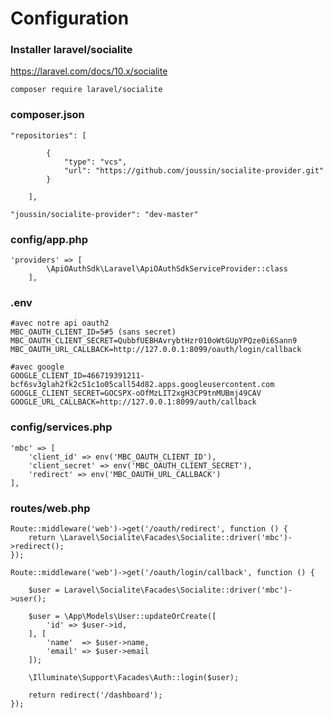 
# Configuration


### Installer laravel/socialite

https://laravel.com/docs/10.x/socialite

```
composer require laravel/socialite
```


### composer.json

```
"repositories": [

        {
            "type": "vcs",
            "url": "https://github.com/joussin/socialite-provider.git"
        }

    ],
```


```
"joussin/socialite-provider": "dev-master"
```

### config/app.php

```
'providers' => [
        \ApiOAuthSdk\Laravel\ApiOAuthSdkServiceProvider::class
    ],
```

### .env

```
#avec notre api oauth2
MBC_OAUTH_CLIENT_ID=5#5 (sans secret)
MBC_OAUTH_CLIENT_SECRET=QubbfUEBHAvrybtHzr010oWtGUpYPQze0i6Sann9
MBC_OAUTH_URL_CALLBACK=http://127.0.0.1:8099/oauth/login/callback

#avec google
GOOGLE_CLIENT_ID=466719391211-bcf6sv3glah2fk2c51c1o05call54d82.apps.googleusercontent.com
GOOGLE_CLIENT_SECRET=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
GOOGLE_URL_CALLBACK=http://127.0.0.1:8099/auth/callback
```


### config/services.php

```
'mbc' => [
    'client_id' => env('MBC_OAUTH_CLIENT_ID'),
    'client_secret' => env('MBC_OAUTH_CLIENT_SECRET'),
    'redirect' => env('MBC_OAUTH_URL_CALLBACK')
],
```

### routes/web.php

```
Route::middleware('web')->get('/oauth/redirect', function () {
    return \Laravel\Socialite\Facades\Socialite::driver('mbc')->redirect();
});

Route::middleware('web')->get('/oauth/login/callback', function () {

    $user = Laravel\Socialite\Facades\Socialite::driver('mbc')->user();

    $user = \App\Models\User::updateOrCreate([
        'id' => $user->id,
    ], [
        'name'  => $user->name,
        'email' => $user->email
    ]);
    
    \Illuminate\Support\Facades\Auth::login($user);

    return redirect('/dashboard');
});
```
